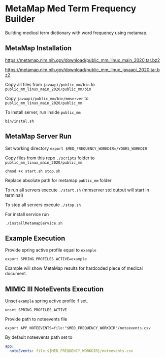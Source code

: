 # MetaMap Med Term Frequency Builder

Building medical term dictionary with word frequency using metamap.

## MetaMap Installation

https://metamap.nlm.nih.gov/download/public_mm_linux_main_2020.tar.bz2

https://metamap.nlm.nih.gov/download/public_mm_linux_javaapi_2020.tar.bz2

Copy all files from `javaapi/public_mm/bin` to `public_mm_linux_main_2020/public_mm/bin`

Copy `javaapi/public_mm/bin/mmserver` to `public_mm_linux_main_2020/public_mm`

To install server, run inside `public_mm`

`bin/instal.sh`

## MetaMap Server Run

Set working directory `export $MED_FREQUENCY_WORKDIR=/YOURS_WORKDIR`

Copy files from this repo `./scripts` folder to `public_mm_linux_main_2020/public_mm`

`chmod +x start.sh stop.sh`

Replace absolute path for metamap `public_mm` folder

To run all servers execute `./start.sh` (mmserver std output will start in terminal)

To stop all servers execute `./stop.sh`

For install service run

`./installMetamapService.sh`

## Example Execution

Provide spring active profile equal to `example`

```shell
export SPRING_PROFILES_ACTIVE=example
```

Example will show MetaMap results for hardcoded piece of medical document.

## MIMIC III NoteEvents Execution

Unset `example` spring active profile if set.

```shell
unset SPRING_PROFILES_ACTIVE
```

Provide path to noteevents file

```shell
export APP_NOTEEVENTS=file:"$MED_FREQUENCY_WORKDIR"/noteevents.csv
```

By default noteevents path set to 

```yaml
app:
  noteEvents: file:${MED_FREQUENCY_WORKDIR}/noteevents.csv
```
